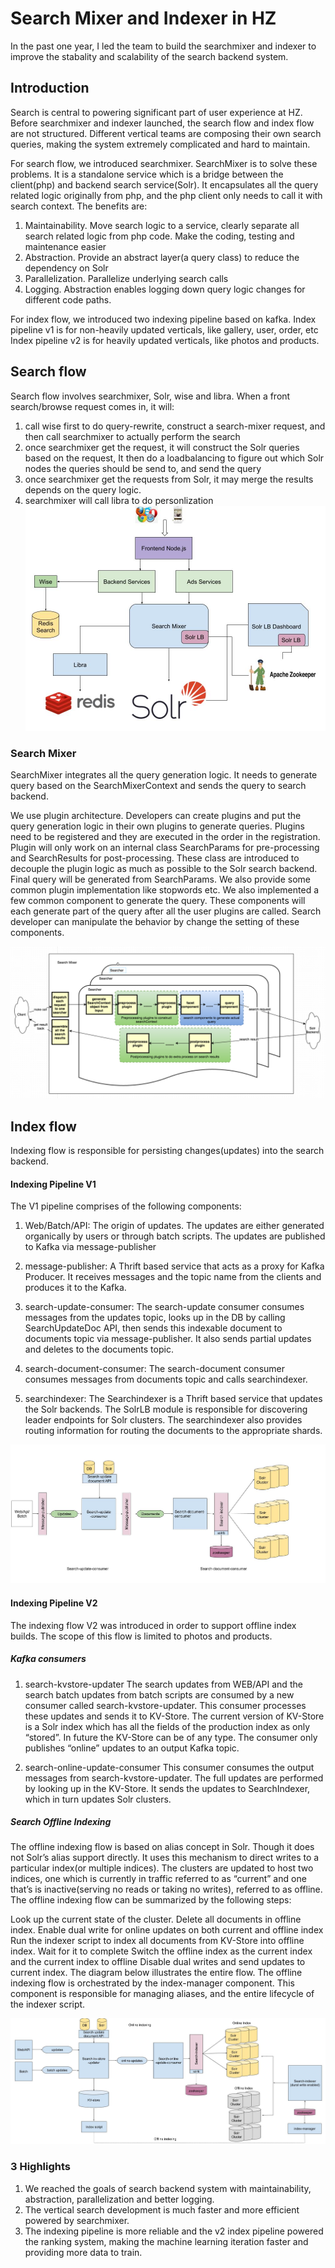 # Search Mixer and Indexer in HZ
In the past one year, I led the team to build the searchmixer and indexer to improve the stabality and scalability of the search backend system. 

## Introduction
Search is central to powering significant part of user experience at HZ. Before searchmixer and indexer launched, the search flow and index flow are not structured. Different vertical teams are composing their own search queries, making the system extremely complicated and hard to maintain. 

For search flow, we introduced searchmixer. 
SearchMixer is to solve these problems. It is a standalone service which is a bridge between the client(php) and backend search service(Solr). It encapsulates all the query related logic originally from php, and the php client only needs to call it with search context. The benefits are:
1. Maintainability. Move search logic to a service, clearly separate all search related logic from php code. Make the coding, testing and maintenance easier
2. Abstraction. Provide an abstract layer(a query class) to reduce the dependency on Solr
3. Parallelization. Parallelize underlying search calls
4. Logging. Abstraction enables logging down query logic changes for different code paths.

For index flow, we introduced two indexing pipeline based on kafka.
Index pipeline v1 is for non-heavily updated verticals, like gallery, user, order, etc
Index pipeline v2 is for heavily updated verticals, like photos and products.

## Search flow

Search flow involves searchmixer, Solr, wise and libra. When a front search/browse request comes in, it will:
1. call wise first to do query-rewrite, construct a search-mixer request, and then call searchmixer to actually perform the search
2. once searchmixer get the request, it will construct the Solr queries based on the request, It then do a loadbalancing to figure out which Solr nodes the queries should be send to, and send the query
3. once searchmixer get the requests from Solr, it may merge the results depends on the query logic.
4. searchmixer will call libra to do personlization
![search flow](assets/search_flow.jpg)

### Search Mixer
SearchMixer integrates all the query generation logic. It needs to generate query based on the SearchMixerContext and sends the query to search backend.

We use plugin architecture. Developers can create plugins and put the query generation logic in their own plugins to generate queries. Plugins need to be registered and they are executed in the order in the registration.
Plugin will only work on an internal class SearchParams for pre-processing and SearchResults for post-processing. These class are introduced to decouple the plugin logic as much as possible to the Solr search backend. Final query will be generated from SearchParams.
We also provide some common plugin implementation like stopwords etc.
We also implemented a few common component to generate the query. These components will each generate part of the query after all the user plugins are called. Search developer can manipulate the behavior by change the setting of these components.

![searchmixer_design](assets/searchmixer_design.png)

## Index flow
Indexing flow is responsible for persisting changes(updates) into the search backend. 


#### Indexing Pipeline V1
The V1 pipeline comprises of the following components:
1. Web/Batch/API: The origin of updates. The updates are either generated organically by users or through batch scripts. The updates are published to Kafka via message-publisher
2. message-publisher: A Thrift based service that acts as a proxy for Kafka Producer. It receives messages and the topic name from the clients and produces it to the Kafka.
3. search-update-consumer: The search-update consumer consumes messages from the updates topic, looks up in the DB by calling SearchUpdateDoc API, then sends this indexable document to documents topic via message-publisher. It also sends partial updates and deletes to the documents topic.

4. search-document-consumer: The search-document consumer consumes messages from documents topic and calls searchindexer.
5. searchindexer: The Searchindexer is a Thrift based service that updates the Solr backends. The SolrLB module is responsible for discovering leader endpoints for Solr clusters. The searchindexer also provides routing information for routing the documents to the appropriate shards.

![index pipeline v1](assets/search_index_flow_v1.jpg)


#### Indexing Pipeline V2
The indexing flow V2 was introduced in order to support offline index builds. The scope of this flow is limited to photos and products.
##### Kafka consumers
1. search-kvstore-updater
The search updates from WEB/API and the search batch updates from batch scripts are consumed by a new consumer called search-kvstore-updater. This consumer processes these updates and sends it to KV-Store. The current version of KV-Store is a Solr index which has all the fields of the production index as only “stored”. In future the KV-Store can be of any type. The consumer only publishes “online” updates to an output Kafka topic.

2. search-online-update-consumer
This consumer consumes the output messages from search-kvstore-updater. The full updates are performed by looking up in the KV-Store. It sends the updates to SearchIndexer, which in turn updates Solr clusters.

##### Search Offline Indexing
The offline indexing flow is based on alias concept in Solr. Though it does not Solr’s alias support directly. It uses this mechanism to direct writes to a particular index(or multiple indices).
The clusters are updated to host two indices, one which is currently in traffic referred to as “current” and one that’s is inactive(serving no reads or taking no writes), referred to as offline. The offline indexing flow can be summarized by the following steps:

Look up the current state of the cluster.
Delete all documents in offline index.
Enable dual write for online updates on both current and offline index
Run the indexer script to index all documents from KV-Store into offline index. Wait for it to complete
Switch the offline index as the current index and the current index to offline
Disable dual writes and send updates to current index.
The diagram below illustrates the entire flow. The offline indexing flow is orchestrated by the index-manager component. This component is responsible for managing aliases, and the entire lifecycle of the indexer script.

![index pipeline v2](assets/search_index_flow_v2.jpg)


### 3 Highlights
1. We reached the goals of search backend system with maintainability, abstraction, parallelization and better logging.
2. The vertical search development is much faster and more efficient powered by searchmixer. 
3. The indexing pipeline is more reliable and the v2 index pipeline powered the ranking system, making the machine learning iteration faster and providing more data to train. 


